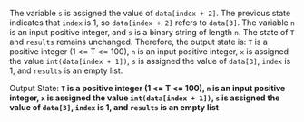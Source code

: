 The variable `s` is assigned the value of `data[index + 2]`. The previous state indicates that `index` is 1, so `data[index + 2]` refers to `data[3]`. The variable `n` is an input positive integer, and `s` is a binary string of length `n`. The state of `T` and `results` remains unchanged. Therefore, the output state is: `T` is a positive integer (1 <= T <= 100), `n` is an input positive integer, `x` is assigned the value `int(data[index + 1])`, `s` is assigned the value of `data[3]`, `index` is 1, and `results` is an empty list.

Output State: **`T` is a positive integer (1 <= T <= 100), `n` is an input positive integer, `x` is assigned the value `int(data[index + 1])`, `s` is assigned the value of `data[3]`, `index` is 1, and `results` is an empty list**